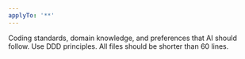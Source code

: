 ```yaml
---
applyTo: '**'
---
```

Coding standards, domain knowledge, and preferences that AI should follow.
Use DDD principles.
All files should be shorter than 60 lines.